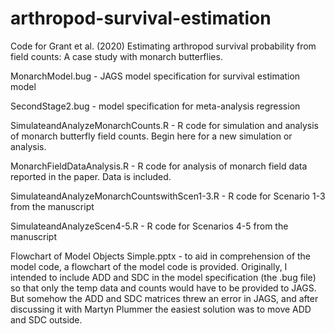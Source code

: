 # arthropod-survival-estimation

Code for Grant et al. (2020) Estimating arthropod survival probability from field counts:  A case study with monarch butterflies.

MonarchModel.bug - JAGS model specification for survival estimation model

SecondStage2.bug - model specification for meta-analysis regression

SimulateandAnalyzeMonarchCounts.R - R code for simulation and analysis of monarch butterfly field counts.  Begin here for a new simulation or analysis.  

MonarchFieldDataAnalysis.R - R code for analysis of monarch field data reported in the paper.  Data is included.  

SimulateandAnalyzeMonarchCountswithScen1-3.R - R code for Scenario 1-3 from the manuscript

SimulateandAnalyzeScen4-5.R - R code for Scenarios 4-5 from the manuscript

Flowchart of Model Objects Simple.pptx - to aid in comprehension of the model code, a flowchart of the model code is provided.  Originally, I intended to include ADD and SDC in the model specification (the .bug file) so that only the temp data and counts would have to be provided to JAGS.  But somehow the ADD and SDC matrices threw an error in JAGS, and after discussing it with Martyn Plummer the easiest solution was to move ADD and SDC outside.  
